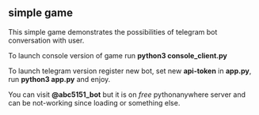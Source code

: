 ## simple game

This simple game demonstrates the possibilities of telegram bot conversation with user.

To launch console version of game run **python3 console_client.py**

To launch telegram version register new bot, set new **api-token** in **app.py**, run **python3 app.py** and enjoy.

You can visit **@abc5151_bot** but it is on *free* pythonanywhere server and can be not-working since loading or something else.

